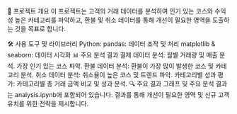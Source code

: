 📖 프로젝트 개요
이 프로젝트는 고객의 거래 데이터를 분석하여 인기 있는 코스와 수익성 높은 카테고리를 파악하고, 환불 및 취소 데이터를 통해 개선이 필요한 영역을 도출하는 것을 목표로 합니다.

🛠️ 사용 도구 및 라이브러리
Python:
pandas: 데이터 조작 및 처리
matplotlib & seaborn: 데이터 시각화
📊 주요 분석 결과
결제 데이터 분석:
월별 거래량 및 매출 분석.
가장 인기 있는 코스 파악.
환불 데이터 분석:
환불이 가장 많이 발생한 코스 및 카테고리 분석.
취소 데이터 분석:
취소율이 높은 코스 및 트렌드 파악.
카테고리별 성과 평가:
카테고리별 총 거래 금액 비교 및 성과 분석.
🔍 주요 결과
그래프 및 주요 분석 결과는 analysis.ipynb에 포함되어 있습니다.
결과를 통해 개선이 필요한 영역 및 신규 고객 유치를 위한 전략을 제시합니다.
